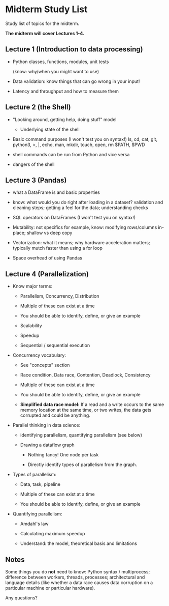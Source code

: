 # Midterm Study List

Study list of topics for the midterm.

**The midterm will cover Lectures 1-4.**

## Lecture 1 (Introduction to data processing)

- Python classes, functions, modules, unit tests

  (know: why/when you might want to use)

- Data validation: know things that can go wrong in your input!

- Latency and throughput and how to measure them

## Lecture 2 (the Shell)

- "Looking around, getting help, doing stuff" model

  + Underlying state of the shell

- Basic command purposes (I won't test you on syntax!)
  ls, cd, cat, git, python3, >, |, echo, man, mkdir, touch, open, rm
  $PATH, $PWD

- shell commands can be run from Python and vice versa

- dangers of the shell

## Lecture 3 (Pandas)

- what a DataFrame is and basic properties

- know: what would you do right after loading in a dataset?
  validation and cleaning steps; getting a feel for the data;
  understanding checks

- SQL operators on DataFrames (I won't test you on syntax!)

- Mutability: not specifics
  for example, know: modifying rows/columns in-place;
  shallow vs deep copy

- Vectorization: what it means; why hardware acceleration matters;
  typically mutch faster than using a for loop

- Space overhead of using Pandas

## Lecture 4 (Parallelization)

- Know major terms:
    + Parallelism, Concurrency, Distribution

    + Multiple of these can exist at a time

    + You should be able to identify, define, or give an example

    + Scalability

    + Speedup

    + Sequential / sequential execution

- Concurrency vocabulary:

    + See "concepts" section

    + Race condition, Data race, Contention, Deadlock, Consistency

    + Multiple of these can exist at a time

    + You should be able to identify, define, or give an example

    + **Simplified data race model:**
      If a read and a write occurs to the same memory location at the same time,
      or two writes, the data gets corrupted and could be anything.

- Parallel thinking in data science:
    + identifying parallelism, quantifying parallelism
      (see below)

    + Drawing a dataflow graph
        * Nothing fancy! One node per task

        * Directly identify types of parallelism from the graph.

- Types of parallelism:
    + Data, task, pipeline

    + Multiple of these can exist at a time

    + You should be able to identify, define, or give an example

- Quantifying parallelism:
    + Amdahl's law

    + Calculating maximum speedup

    + Understand: the model, theoretical basis and limitations

## Notes

Some things you do **not** need to know:
Python syntax / multiprocess; difference between workers, threads, processes; architectural and language details (like whether a data race causes data corruption on a particular machine or particular hardware).

Any questions?

